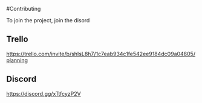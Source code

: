 #Contributing

To join the project, join the disord

## Trello
https://trello.com/invite/b/shIsL8h7/1c7eab934c1fe542ee9184dc09a04805/planning

## Discord
https://discord.gg/xTtfcyzP2V
